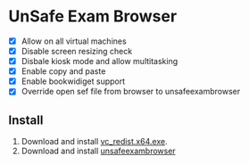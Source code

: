 # UnSafe Exam Browser

- [x] Allow on all virtual machines
- [x] Disable screen resizing check
- [x] Disbale kiosk mode and allow multitasking
- [x] Enable copy and paste
- [x] Enable bookwidiget support
- [x] Override open sef file from browser to unsafeexambrowser

## Install
1. Download and install [vc_redist.x64.exe](https://aka.ms/vs/17/release/vc_redist.x64.exe).
2. Download and install [unsafeexambrowser](https://github.com/quintenvandamme/unsafeexambrowser/releases/download/2.0.0/unsafeexambrowser.msi)
